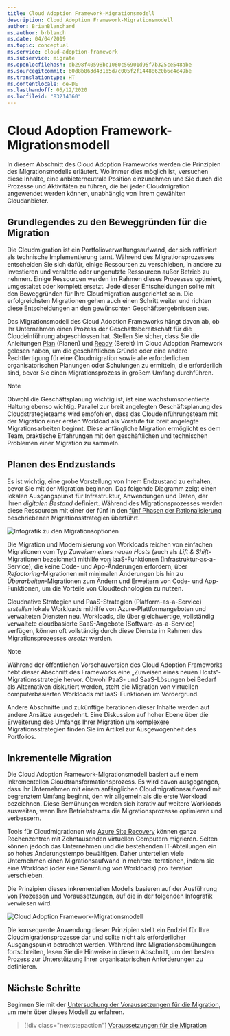 ```yaml
---
title: Cloud Adoption Framework-Migrationsmodell
description: Cloud Adoption Framework-Migrationsmodell
author: BrianBlanchard
ms.author: brblanch
ms.date: 04/04/2019
ms.topic: conceptual
ms.service: cloud-adoption-framework
ms.subservice: migrate
ms.openlocfilehash: db298f40598bc1060c56901d95f7b325ce548abe
ms.sourcegitcommit: 60d8b863d431b5d7c005f2f14488620b6c4c49be
ms.translationtype: HT
ms.contentlocale: de-DE
ms.lasthandoff: 05/12/2020
ms.locfileid: "83214360"
---
```

# <a name="cloud-adoption-framework-migration-model"></a>Cloud Adoption Framework-Migrationsmodell

In diesem Abschnitt des Cloud Adoption Frameworks werden die Prinzipien des Migrationsmodells erläutert. Wo immer dies möglich ist, versuchen diese Inhalte, eine anbieterneutrale Position einzunehmen und Sie durch die Prozesse und Aktivitäten zu führen, die bei jeder Cloudmigration angewendet werden können, unabhängig von Ihrem gewählten Cloudanbieter.

## <a name="understand-migration-motivations"></a>Grundlegendes zu den Beweggründen für die Migration

Die Cloudmigration ist ein Portfolioverwaltungsaufwand, der sich raffiniert als technische Implementierung tarnt. Während des Migrationsprozesses entscheiden Sie sich dafür, einige Ressourcen zu verschieben, in andere zu investieren und veraltete oder ungenutzte Ressourcen außer Betrieb zu nehmen. Einige Ressourcen werden im Rahmen dieses Prozesses optimiert, umgestaltet oder komplett ersetzt. Jede dieser Entscheidungen sollte mit den Beweggründen für Ihre Cloudmigration ausgerichtet sein. Die erfolgreichsten Migrationen gehen auch einen Schritt weiter und richten diese Entscheidungen an den gewünschten Geschäftsergebnissen aus.

Das Migrationsmodell des Cloud Adoption Frameworks hängt davon ab, ob Ihr Unternehmen einen Prozess der Geschäftsbereitschaft für die Cloudeinführung abgeschlossen hat. Stellen Sie sicher, dass Sie die Anleitungen [Plan](../../strategy/index.md) (Planen) und [Ready](../../ready/index.md) (Bereit) im Cloud Adoption Framework gelesen haben, um die geschäftlichen Gründe oder eine andere Rechtfertigung für eine Cloudmigration sowie alle erforderlichen organisatorischen Planungen oder Schulungen zu ermitteln, die erforderlich sind, bevor Sie einen Migrationsprozess in großem Umfang durchführen.

> [!NOTE]
> Obwohl die Geschäftsplanung wichtig ist, ist eine wachstumsorientierte Haltung ebenso wichtig. Parallel zur breit angelegten Geschäftsplanung des Cloudstrategieteams wird empfohlen, dass das Cloudeinführungsteam mit der Migration einer ersten Workload als Vorstufe für breit angelegte Migrationsarbeiten beginnt. Diese anfängliche Migration ermöglicht es dem Team, praktische Erfahrungen mit den geschäftlichen und technischen Problemen einer Migration zu sammeln.

## <a name="envision-an-end-state"></a>Planen des Endzustands

Es ist wichtig, eine grobe Vorstellung von Ihrem Endzustand zu erhalten, bevor Sie mit der Migration beginnen. Das folgende Diagramm zeigt einen lokalen Ausgangspunkt für Infrastruktur, Anwendungen und Daten, der Ihren _digitalen Bestand_ definiert. Während des Migrationsprozesses werden diese Ressourcen mit einer der fünf in den [fünf Phasen der Rationalisierung](../../digital-estate/5-rs-of-rationalization.md) beschriebenen Migrationsstrategien überführt.

![Infografik zu den Migrationsoptionen](../../_images/migrate/migration-options.png)

Die Migration und Modernisierung von Workloads reichen von einfachen Migrationen vom Typ _Zuweisen eines neuen Hosts_ (auch als _Lift & Shift_-Migrationen bezeichnet) mithilfe von IaaS-Funktionen (Infrastruktur-as-a-Service), die keine Code- und App-Änderungen erfordern, über _Refactoring_-Migrationen mit minimalen Änderungen bis hin zu _Überarbeiten_-Migrationen zum Ändern und Erweitern von Code- und App-Funktionen, um die Vorteile von Cloudtechnologien zu nutzen.

Cloudnative Strategien und PaaS-Strategien (Platform-as-a-Service) _erstellen_ lokale Workloads mithilfe von Azure-Plattformangeboten und verwalteten Diensten neu. Workloads, die über gleichwertige, vollständig verwaltete cloudbasierte SaaS-Angebote (Software-as-a-Service) verfügen, können oft vollständig durch diese Dienste im Rahmen des Migrationsprozesses _ersetzt_ werden.

> [!NOTE]
> Während der öffentlichen Vorschauversion des Cloud Adoption Frameworks hebt dieser Abschnitt des Frameworks eine „Zuweisen eines neuen Hosts“-Migrationsstrategie hervor. Obwohl PaaS- und SaaS-Lösungen bei Bedarf als Alternativen diskutiert werden, steht die Migration von virtuellen computerbasierten Workloads mit IaaS-Funktionen im Vordergrund.
>
> Andere Abschnitte und zukünftige Iterationen dieser Inhalte werden auf andere Ansätze ausgedehnt. Eine Diskussion auf hoher Ebene über die Erweiterung des Umfangs Ihrer Migration um komplexere Migrationsstrategien finden Sie im Artikel zur Ausgewogenheit des Portfolios.

## <a name="incremental-migration"></a>Inkrementelle Migration

Die Cloud Adoption Framework-Migrationsmodell basiert auf einem inkrementellen Cloudtransformationsprozess. Es wird davon ausgegangen, dass Ihr Unternehmen mit einem anfänglichen Cloudmigrationsaufwand mit begrenztem Umfang beginnt, den wir allgemein als die erste Workload bezeichnen. Diese Bemühungen werden sich iterativ auf weitere Workloads ausweiten, wenn Ihre Betriebsteams die Migrationsprozesse optimieren und verbessern.

Tools für Cloudmigrationen wie [Azure Site Recovery](https://docs.microsoft.com/azure/site-recovery/site-recovery-overview) können ganze Rechenzentren mit Zehntausenden virtuellen Computern migrieren. Selten können jedoch das Unternehmen und die bestehenden IT-Abteilungen ein so hohes Änderungstempo bewältigen. Daher unterteilen viele Unternehmen einen Migrationsaufwand in mehrere Iterationen, indem sie eine Workload (oder eine Sammlung von Workloads) pro Iteration verschieben.

Die Prinzipien dieses inkrementellen Modells basieren auf der Ausführung von Prozessen und Voraussetzungen, auf die in der folgenden Infografik verwiesen wird.

![Cloud Adoption Framework-Migrationsmodell](../../_images/migrate/methodology.png)

Die konsequente Anwendung dieser Prinzipien stellt ein Endziel für Ihre Cloudmigrationsprozesse dar und sollte nicht als erforderlicher Ausgangspunkt betrachtet werden. Während Ihre Migrationsbemühungen fortschreiten, lesen Sie die Hinweise in diesem Abschnitt, um den besten Prozess zur Unterstützung Ihrer organisatorischen Anforderungen zu definieren.

## <a name="next-steps"></a>Nächste Schritte

Beginnen Sie mit der [Untersuchung der Voraussetzungen für die Migration](./prerequisites/index.md), um mehr über dieses Modell zu erfahren.

> [!div class="nextstepaction"]
> [Voraussetzungen für die Migration](./prerequisites/index.md)
